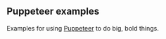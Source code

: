 ## Puppeteer examples

Examples for using [Puppeteer](https://developers.google.com/web/tools/puppeteer/) to do big, bold things.
